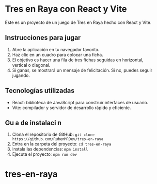 # Tres en Raya con React y Vite

Este es un proyecto de un juego de Tres en Raya hecho con React y Vite.

## Instrucciones para jugar

1. Abre la aplicación en tu navegador favorito.
2. Haz clic en un cuadro para colocar una ficha.
3. El objetivo es hacer una fila de tres fichas seguidas en horizontal, vertical o diagonal.
4. Si ganas, se mostrará un mensaje de felicitación. Si no, puedes seguir jugando.

## Tecnologías utilizadas

* React: biblioteca de JavaScript para construir interfaces de usuario.
* Vite: compilador y servidor de desarrollo rápido y eficiente.

## Gu a de instalaci n

1. Clona el repositorio de GitHub: `git clone https://github.com/RubenMRDev/tres-en-raya`
2. Entra en la carpeta del proyecto: `cd tres-en-raya`
3. Instala las dependencias: `npm install`
4. Ejecuta el proyecto: `npm run dev`
# tres-en-raya
